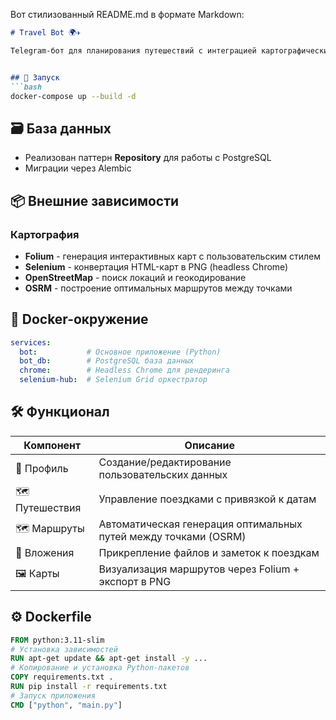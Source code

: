 Вот стилизованный README.md в формате Markdown:

```markdown
# Travel Bot 🌍✈️

Telegram-бот для планирования путешествий с интеграцией картографических сервисов


## 🚀 Запуск
```bash
docker-compose up --build -d
```


## 🗃️ База данных
- Реализован паттерн **Repository** для работы с PostgreSQL
- Миграции через Alembic 

## 📦 Внешние зависимости
### Картография
- **Folium** - генерация интерактивных карт с пользовательским стилем
- **Selenium** - конвертация HTML-карт в PNG (headless Chrome)
- **OpenStreetMap** - поиск локаций и геокодирование
- **OSRM** - построение оптимальных маршрутов между точками

## 🐳 Docker-окружение
```yaml
services:
  bot:           # Основное приложение (Python)
  bot_db:        # PostgreSQL база данных
  chrome:        # Headless Chrome для рендеринга
  selenium-hub:  # Selenium Grid оркестратор
```

## 🛠️ Функционал
| Компонент          | Описание                                                                 |
|--------------------|-------------------------------------------------------------------------|
| 👤 Профиль         | Создание/редактирование пользовательских данных                         |
| 🗺 Путешествия     | Управление поездками с привязкой к датам                               |
| 🗺 Маршруты       | Автоматическая генерация оптимальных путей между точками (OSRM)        |
| 📎 Вложения        | Прикрепление файлов и заметок к поездкам                               |
| 🖼 Карты           | Визуализация маршрутов через Folium + экспорт в PNG                    |

## ⚙️ Dockerfile
```dockerfile
FROM python:3.11-slim
# Установка зависимостей
RUN apt-get update && apt-get install -y ...
# Копирование и установка Python-пакетов
COPY requirements.txt .
RUN pip install -r requirements.txt
# Запуск приложения
CMD ["python", "main.py"]
```


